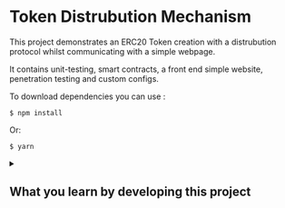 # Token Distrubution Mechanism

This project demonstrates an ERC20 Token creation with a distrubution protocol whilst communicating with a simple webpage.

It contains unit-testing, smart contracts, a front end simple website, penetration testing and custom configs.

To download dependencies you can use :

```
$ npm install
```

Or:

```
$ yarn
```

<details>

<summary>

## What you learn by developing this project

</summary>

<p>

### Languages

1. Javascript for deployment, unit-testing and configurations.

2. Shell syntax for package management, tests and deployment.

3. Solidity for smart contract development for an ERC20 Token.

### Development tools

1. Hardhat

2. Foundry

3. Open Zappelin

4. Ethers

5. Metamask

6. Yarn / Npm

### Workflow enviroments

1. Github

2. VSCode

</p>
</details>
